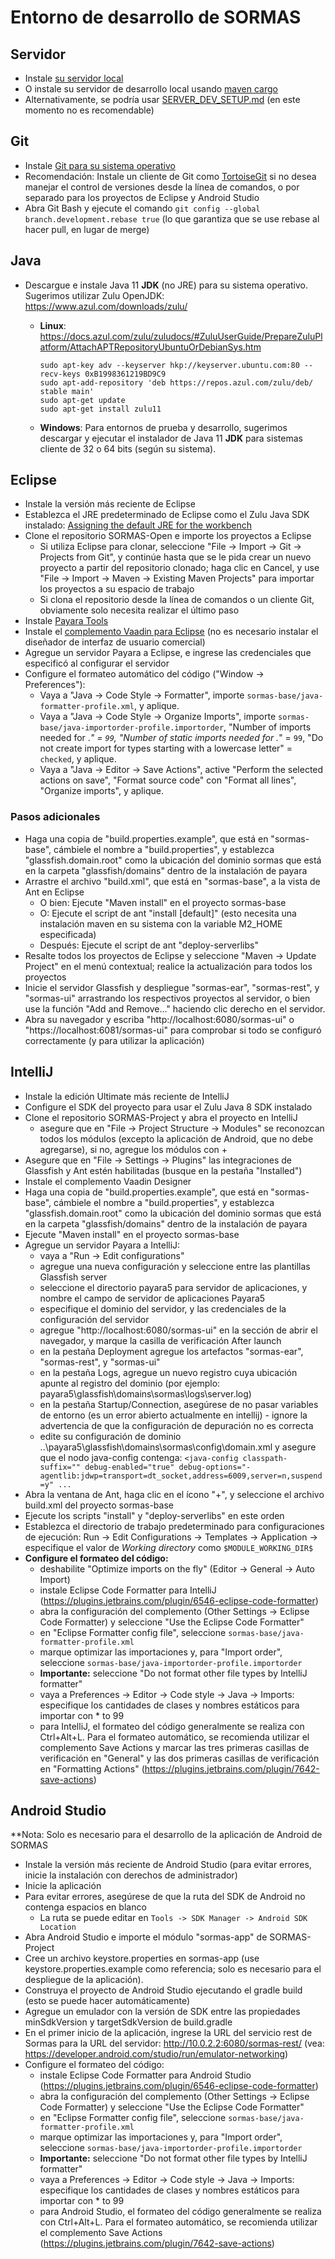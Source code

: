 
# Entorno de desarrollo de SORMAS

## Servidor
- Instale [su servidor local](SERVER_SETUP.md)
- O instale su servidor de desarrollo local usando [maven cargo](sormas-cargoserver/README.md)
- Alternativamente, se podría usar [SERVER_DEV_SETUP.md](SERVER_DEV_SETUP.md) (en este momento no es recomendable)

## Git
- Instale [Git para su sistema operativo](https://git-scm.com/downloads)
- Recomendación: Instale un cliente de Git como [TortoiseGit](https://tortoisegit.org/) si no desea manejar el control de versiones desde la línea de comandos, o por separado para los proyectos de Eclipse y Android Studio
- Abra Git Bash y ejecute el comando <code>git config --global branch.development.rebase true</code> (lo que garantiza que se use rebase al hacer pull, en lugar de merge)

## Java
- Descargue e instale Java 11 **JDK** (no JRE) para su sistema operativo. Sugerimos utilizar Zulu OpenJDK: https://www.azul.com/downloads/zulu/
  * **Linux**: https://docs.azul.com/zulu/zuludocs/#ZuluUserGuide/PrepareZuluPlatform/AttachAPTRepositoryUbuntuOrDebianSys.htm
        
		sudo apt-key adv --keyserver hkp://keyserver.ubuntu.com:80 --recv-keys 0xB1998361219BD9C9
		sudo apt-add-repository 'deb https://repos.azul.com/zulu/deb/ stable main'
		sudo apt-get update
		sudo apt-get install zulu11
  - **Windows**: Para entornos de prueba y desarrollo, sugerimos descargar y ejecutar el instalador de Java 11 **JDK** para sistemas cliente de 32 o 64 bits (según su sistema).

## Eclipse
- Instale la versión más reciente de Eclipse
- Establezca el JRE predeterminado de Eclipse como el Zulu Java SDK instalado: [Assigning the default JRE for the workbench ](https://help.eclipse.org/kepler/index.jsp?topic=%2Forg.eclipse.jdt.doc.user%2Ftasks%2Ftask-assign_default_jre.htm)
- Clone el repositorio SORMAS-Open e importe los proyectos a Eclipse
	- Si utiliza Eclipse para clonar, seleccione "File -> Import -> Git -> Projects from Git", y continúe hasta que se le pida crear un nuevo proyecto a partir del repositorio clonado; haga clic en Cancel, y use "File -> Import -> Maven -> Existing Maven Projects" para importar los proyectos a su espacio de trabajo
	- Si clona el repositorio desde la línea de comandos o un cliente Git, obviamente solo necesita realizar el último paso
- Instale [Payara Tools](https://marketplace.eclipse.org/content/payara-tools)
- Instale el [complemento Vaadin para Eclipse](https://marketplace.eclipse.org/content/vaadin-plugin-eclipse) (no es necesario instalar el diseñador de interfaz de usuario comercial)
- Agregue un servidor Payara a Eclipse, e ingrese las credenciales que especificó al configurar el servidor
- Configure el formateo automático del código ("Window -> Preferences"):
    - Vaya a "Java -> Code Style -> Formatter", importe ``sormas-base/java-formatter-profile.xml``, y aplique.
    - Vaya a "Java -> Code Style -> Organize Imports", importe ``sormas-base/java-importorder-profile.importorder``, "Number of imports needed for .*" = ``99``, "Number of static imports needed for .*" = ``99``, "Do not create import for types starting with a lowercase letter" = ``checked``, y aplique.
    - Vaya a "Java -> Editor -> Save Actions", active "Perform the selected actions on save", "Format source code" con "Format all lines", "Organize imports", y aplique.

### Pasos adicionales
- Haga una copia de "build.properties.example", que está en "sormas-base", cámbiele el nombre a "build.properties", y establezca "glassfish.domain.root" como la ubicación del dominio sormas que está en la carpeta "glassfish/domains" dentro de la instalación de payara
- Arrastre el archivo "build.xml", que está en "sormas-base", a la vista de Ant en Eclipse
  - O bien: Ejecute "Maven install" en el proyecto sormas-base
  - O: Ejecute el script de ant "install [default]" (esto necesita una instalación maven en su sistema con la variable M2_HOME especificada)
  - Después: Ejecute el script de ant "deploy-serverlibs"
- Resalte todos los proyectos de Eclipse y seleccione "Maven -> Update Project" en el menú contextual; realice la actualización para todos los proyectos
- Inicie el servidor Glassfish y despliegue "sormas-ear", "sormas-rest", y "sormas-ui" arrastrando los respectivos proyectos al servidor, o bien use la función "Add and Remove..." haciendo clic derecho en el servidor.
- Abra su navegador y escriba "http://localhost:6080/sormas-ui" o "https://localhost:6081/sormas-ui" para comprobar si todo se configuró correctamente (y para utilizar la aplicación)

## IntelliJ
- Instale la edición Ultimate más reciente de IntelliJ
- Configure el SDK del proyecto para usar el Zulu Java 8 SDK instalado
- Clone el repositorio SORMAS-Project y abra el proyecto en IntelliJ
	- asegure que en "File -> Project Structure -> Modules" se reconozcan todos los módulos (excepto la aplicación de Android, que no debe agregarse), si no, agregue los módulos con +
- Asegure que en "File -> Settings -> Plugins" las integraciones de Glassfish y Ant estén habilitadas (busque en la pestaña "Installed")
- Instale el complemento Vaadin Designer
- Haga una copia de "build.properties.example", que está en "sormas-base", cámbiele el nombre a "build.properties", y establezca "glassfish.domain.root" como la ubicación del dominio sormas que está en la carpeta "glassfish/domains" dentro de la instalación de payara
- Ejecute "Maven install" en el proyecto sormas-base
- Agregue un servidor Payara a IntelliJ:
	- vaya a "Run -> Edit configurations"
	- agregue una nueva configuración y seleccione entre las plantillas Glassfish server
	- seleccione el directorio payara5 para servidor de aplicaciones, y nombre el campo de servidor de aplicaciones Payara5
	- especifique el dominio del servidor, y las credenciales de la configuración del servidor
	- agregue "http://localhost:6080/sormas-ui" en la sección de abrir el navegador, y marque la casilla de verificación After launch
	- en la pestaña Deployment agregue los artefactos "sormas-ear", "sormas-rest", y "sormas-ui"
	- en la pestaña Logs, agregue un nuevo registro cuya ubicación apunte al registro del dominio (por ejemplo: payara5\glassfish\domains\sormas\logs\server.log)
	- en la pestaña Startup/Connection, asegúrese de no pasar variables de entorno (es un error abierto actualmente en intellij) - ignore la advertencia de que la configuración de depuración no es correcta
	- edite su configuración de dominio ..\payara5\glassfish\domains\sormas\config\domain.xml y asegure que el nodo java-config contenga:
	 ``<java-config classpath-suffix="" debug-enabled="true" debug-options="-agentlib:jdwp=transport=dt_socket,address=6009,server=n,suspend=y" ...``
- Abra la ventana de Ant, haga clic en el ícono "+", y seleccione el archivo build.xml del proyecto sormas-base
- Ejecute los scripts "install" y "deploy-serverlibs" en este orden
- Establezca el directorio de trabajo predeterminado para configuraciones de ejecución: Run -> Edit Configurations -> Templates -> Application -> especifique el valor de *Working directory* como ``$MODULE_WORKING_DIR$``
- **Configure el formateo del código:**
	- deshabilite "Optimize imports on the fly" (Editor -> General -> Auto Import)
	- instale Eclipse Code Formatter para IntelliJ (https://plugins.jetbrains.com/plugin/6546-eclipse-code-formatter)
	- abra la configuración del complemento (Other Settings -> Eclipse Code Formatter) y seleccione "Use the Eclipse Code Formatter"
	- en "Eclipse Formatter config file", seleccione ``sormas-base/java-formatter-profile.xml``
	- marque optimizar las importaciones y, para "Import order", seleccione ``sormas-base/java-importorder-profile.importorder``
	- **Importante:** seleccione "Do not format other file types by IntelliJ formatter"
	- vaya a Preferences -> Editor -> Code style -> Java -> Imports: especifique los cantidades de clases y nombres estáticos para importar con * to 99
	- para IntelliJ, el formateo del código generalmente se realiza con Ctrl+Alt+L. Para el formateo automático, se recomienda utilizar el complemento Save Actions y marcar las tres primeras casillas de verificación en "General" y las dos primeras casillas de verificación en "Formatting Actions" (https://plugins.jetbrains.com/plugin/7642-save-actions)

## Android Studio
**Nota: Solo es necesario para el desarrollo de la aplicación de Android de SORMAS
* Instale la versión más reciente de Android Studio (para evitar errores, inicie la instalación con derechos de administrador)
* Inicie la aplicación
* Para evitar errores, asegúrese de que la ruta del SDK de Android no contenga espacios en blanco
	* La ruta se puede editar en ``Tools -> SDK Manager -> Android SDK Location``
* Abra Android Studio e importe el módulo "sormas-app" de SORMAS-Project
* Cree un archivo keystore.properties en sormas-app (use keystore.properties.example como referencia; solo es necesario para el despliegue de la aplicación).
* Construya el proyecto de Android Studio ejecutando el gradle build (esto se puede hacer automáticamente)
* Agregue un emulador con la versión de SDK entre las propiedades minSdkVersion y targetSdkVersion de build.gradle
* En el primer inicio de la aplicación, ingrese la URL del servicio rest de Sormas para la URL del servidor: http://10.0.2.2:6080/sormas-rest/ (vea: https://developer.android.com/studio/run/emulator-networking)
* Configure el formateo del código:
	- instale Eclipse Code Formatter para Android Studio (https://plugins.jetbrains.com/plugin/6546-eclipse-code-formatter)
	- abra la configuración del complemento (Other Settings -> Eclipse Code Formatter) y seleccione "Use the Eclipse Code Formatter"
	- en "Eclipse Formatter config file", seleccione ``sormas-base/java-formatter-profile.xml``
	- marque optimizar las importaciones y, para "Import order", seleccione ``sormas-base/java-importorder-profile.importorder``
	- **Importante:** seleccione "Do not format other file types by IntelliJ formatter"
	- vaya a Preferences -> Editor -> Code style -> Java -> Imports: especifique los cantidades de clases y nombres estáticos para importar con * to 99
	- para Android Studio, el formateo del código generalmente se realiza con Ctrl+Alt+L. Para el formateo automático, se recomienda utilizar el complemento Save Actions (https://plugins.jetbrains.com/plugin/7642-save-actions)
